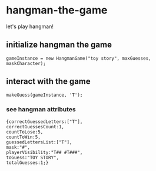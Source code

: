 # hangman-the-game
let's play hangman!

## initialize hangman the game
```
gameInstance = new HangmanGame("toy story", maxGuesses, maskCharacter);
```
## interact with the game
```
makeGuess(gameInstance, 'T');
```

### see hangman attributes
```
{correctGuessedLetters:["T"],
correctGuessesCount:1,
countToLose:5,
countToWin:5,
guessedLettersList:["T"],
mask:"#",
playerVisibility:"T## #T###",
toGuess:"TOY STORY",
totalGuesses:1;}
```
